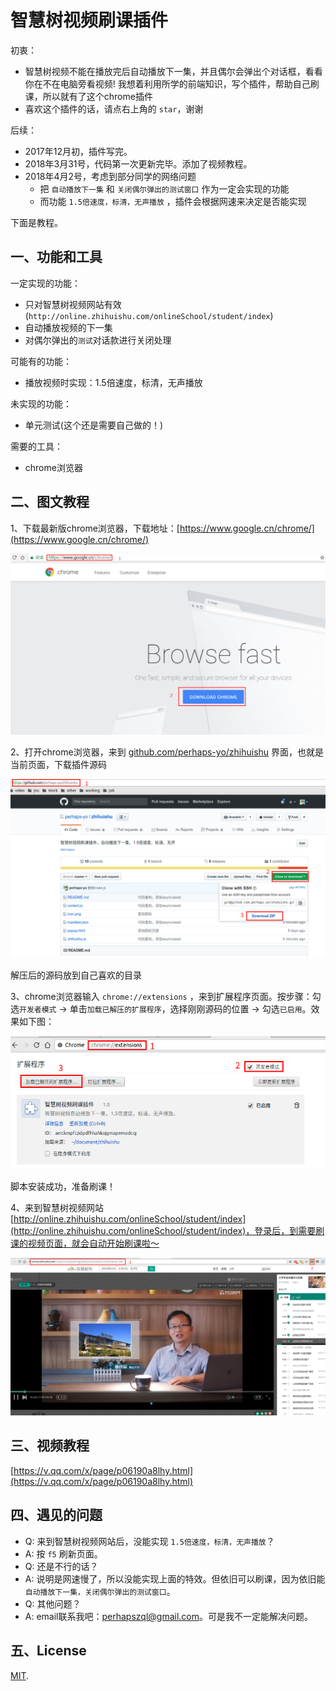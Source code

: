 # 智慧树视频刷课插件

初衷：

- 智慧树视频不能在播放完后自动播放下一集，并且偶尔会弹出个对话框，看看你在不在电脑旁看视频! 我想着利用所学的前端知识，写个插件，帮助自己刷课，所以就有了这个chrome插件
- 喜欢这个插件的话，请点右上角的 `star`，谢谢

后续：

- 2017年12月初，插件写完。
- 2018年3月31号，代码第一次更新完毕。添加了视频教程。
- 2018年4月2号，考虑到部分同学的网络问题
  - 把 `自动播放下一集` 和 `关闭偶尔弹出的测试窗口` 作为一定会实现的功能
  - 而功能 `1.5倍速度，标清，无声播放` ，插件会根据网速来决定是否能实现

下面是教程。

## 一、功能和工具

一定实现的功能：

- 只对智慧树视频网站有效(`http://online.zhihuishu.com/onlineSchool/student/index`)
- 自动播放视频的下一集
- 对偶尔弹出的`测试`对话款进行关闭处理

可能有的功能：

- 播放视频时实现：1.5倍速度，标清，无声播放

未实现的功能：

- 单元测试(这个还是需要自己做的！)

需要的工具：

- chrome浏览器

## 二、图文教程

1、下载最新版chrome浏览器，下载地址：[https://www.google.cn/chrome/](https://www.google.cn/chrome/)

![下载chrome](./images/download-chrome.png)

2、打开chrome浏览器，来到 [github.com/perhaps-yo/zhihuishu](https://github.com/perhaps-yo/zhihuishu) 界面，也就是当前页面，下载插件源码

![下载插件](./images/download.png)

解压后的源码放到自己喜欢的目录

3、chrome浏览器输入 `chrome://extensions` ，来到扩展程序页面。按步骤：勾选`开发者模式` -> 单击`加载已解压的扩展程序`，选择刚刚源码的位置 -> 勾选`已启用`。效果如下图：

![安装插件](./images/add.png)

脚本安装成功，准备刷课！

4、来到智慧树视频网站 [http://online.zhihuishu.com/onlineSchool/student/index](http://online.zhihuishu.com/onlineSchool/student/index)，登录后，到需要刷课的视频页面，就会自动开始刷课啦～

![自动刷课](./images/play.png)

## 三、视频教程

[https://v.qq.com/x/page/p06190a8lhy.html](https://v.qq.com/x/page/p06190a8lhy.html)

## 四、遇见的问题

- Q: 来到智慧树视频网站后，没能实现 `1.5倍速度，标清，无声播放`？
- A: 按 `f5` 刷新页面。
- Q: 还是不行的话？
- A: 说明是网速慢了，所以没能实现上面的特效。但依旧可以刷课，因为依旧能 `自动播放下一集，关闭偶尔弹出的测试窗口`。
- Q: 其他问题？
- A: email联系我吧：perhapszql@gmail.com。可是我不一定能解决问题。

## 五、License

[MIT](https://github.com/aspnetboilerplate/aspnetboilerplate/blob/dev/LICENSE).
